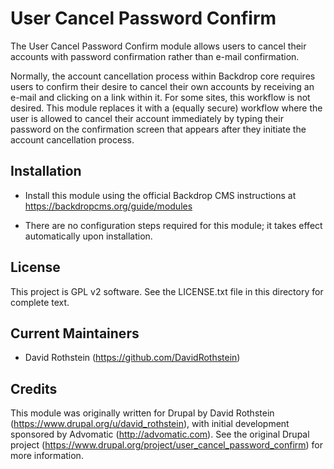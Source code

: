 User Cancel Password Confirm
============================

The User Cancel Password Confirm module allows users to cancel their accounts
with password confirmation rather than e-mail confirmation.

Normally, the account cancellation process within Backdrop core requires users
to confirm their desire to cancel their own accounts by receiving an e-mail and
clicking on a link within it. For some sites, this workflow is not desired.
This module replaces it with a (equally secure) workflow where the user is
allowed to cancel their account immediately by typing their password on the
confirmation screen that appears after they initiate the account cancellation
process.

Installation
------------

- Install this module using the official Backdrop CMS instructions at
  https://backdropcms.org/guide/modules

- There are no configuration steps required for this module; it takes effect
  automatically upon installation.

License
-------

This project is GPL v2 software. See the LICENSE.txt file in this directory for
complete text.

Current Maintainers
-------------------

- David Rothstein (https://github.com/DavidRothstein)

Credits
-------

This module was originally written for Drupal by David Rothstein
(https://www.drupal.org/u/david_rothstein), with initial development sponsored
by Advomatic (http://advomatic.com). See the original Drupal project
(https://www.drupal.org/project/user_cancel_password_confirm) for more
information.
